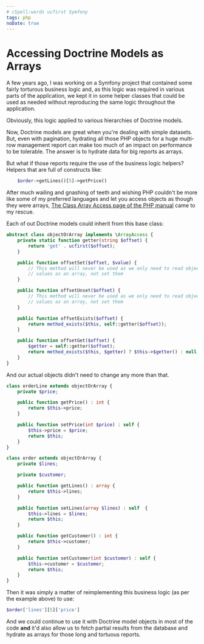 ```yaml
---
# cSpell:words ucfirst Symfony
tags: php
noDate: true
---
```

# Accessing Doctrine Models as Arrays

A few years ago, I was working on a Symfony project that contained some
fairly torturous business logic and, as this logic was required in various
parts of the application, we kept it in some helper classes that could be used
as needed without reproducing the same logic throughout the application.

Obviously, this logic applied to various hierarchies of Doctrine models.

Now, Doctrine models are great when you're dealing with simple datasets.
But, even with pagination, hydrating all those PHP objects for a huge multi-row
management report can make too much of an impact on performance to be
tolerable. The answer is to hydrate data for big reports as arrays.

But what if those reports require the use of the business logic helpers?
Helpers that are full of constructs like:

```php
    $order->getLines()[5]->getPrice()
```

After much wailing and gnashing of teeth and wishing PHP couldn't be more
like some of my preferred languages and let you access objects as though they
were arrays,
[The Class Array Access page of the PHP manual](https://www.php.net/manual/en/class.arrayaccess.php)
came to my rescue.

Each of out Doctrine models could inherit from this base class:

```php
abstract class objectOrArray implements \ArrayAccess {
    private static function getter(string $offset) {
        return 'get' . ucfirst($offset);
    }

    public function offsetSet($offset, $value) {
        // This method will never be used as we only need to read object
        // values as an array, not set them
    }

    public function offsetUnset($offset) {
        // This method will never be used as we only need to read object
        // values as an array, not set them
    }

    public function offsetExists($offset) {
        return method_exists($this, self::getter($offset));
    }

    public function offsetGet($offset) {
        $getter = self::getter($offset);
        return method_exists($this, $getter) ? $this->$getter() : null;
    }
}
```

And our actual objects didn't need to change any more than that.

```php
class orderLine extends objectOrArray {
    private $price;

    public function getPrice() : int {
        return $this->price;
    }

    public function setPrice(int $price) : self {
        $this->price = $price;
        return $this;
    }
}

class order extends objectOrArray {
    private $lines;

    private $customer;

    public function getLines() : array {
        return $this->lines;
    }

    public function setLines(array $lines) : self  {
        $this->lines = $lines;
        return $this;
    }

    public function getCustomer() : int {
        return $this->customer;
    }

    public function setCustomer(int $customer) : self {
        $this->customer = $customer;
        return $this;
    }
}
```

Then it was simply a matter of reimplementing this business logic (as per
the example above) to use:

```php
$order['lines'][5]['price']
```

And we could continue to use it with Doctrine model objects in most of the
code **and** it'd also allow us to fetch partial results from the
database and hydrate as arrays for those long and tortuous reports.
